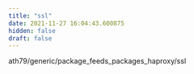 ```yaml
---
title: "ssl"
date: 2021-11-27 16:04:43.600875
hidden: false
draft: false
---
```


ath79/generic/package_feeds_packages_haproxy/ssl

